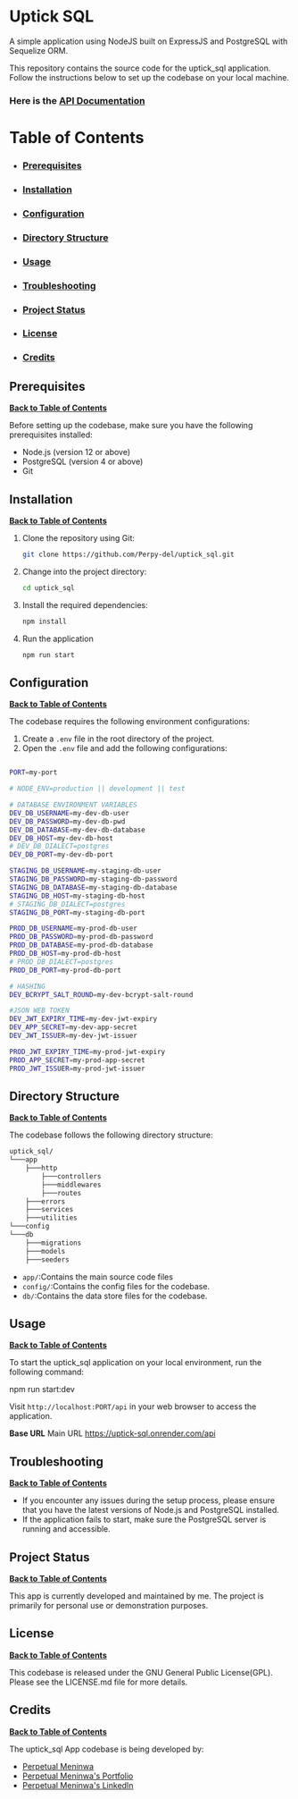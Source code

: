 # Uptick SQL

A simple application using NodeJS built on ExpressJS and PostgreSQL with Sequelize ORM. 

This repository contains the source code for the uptick_sql application. Follow the instructions below to set up the codebase on your local machine.

### Here is the [API Documentation](https://documenter.getpostman.com/view/26756602/2sA3duGZ88)

# Table of Contents

- ### [Prerequisites](https://github.com/Perpy-del/uptick_sql?tab=readme-ov-file#prerequisites-1)

- ### [Installation](https://github.com/Perpy-del/uptick_sql?tab=readme-ov-file#installation-1)

- ### [Configuration](https://github.com/Perpy-del/uptick_sql?tab=readme-ov-file#configuration-1)

- ### [Directory Structure](https://github.com/Perpy-del/uptick_sql?tab=readme-ov-file#directory-structure-1)

- ### [Usage](https://github.com/Perpy-del/uptick_sql?tab=readme-ov-file#usage-1)

- ### [Troubleshooting](https://github.com/Perpy-del/uptick_sql?tab=readme-ov-file#troubleshooting-1)

- ### [Project Status](https://github.com/Perpy-del/uptick_sql?tab=readme-ov-file#project-status-1)

- ### [License](https://github.com/Perpy-del/uptick_sql?tab=readme-ov-file#license-1)

- ### [Credits](https://github.com/Perpy-del/uptick_sql?tab=readme-ov-file#credits-1)

## Prerequisites

**[Back to Table of Contents](https://github.com/Perpy-del/uptick_sql?tab=readme-ov-file#table-of-contents)**

Before setting up the codebase, make sure you have the following prerequisites installed:

- Node.js (version 12 or above)
- PostgreSQL (version 4 or above)
- Git

## Installation

**[Back to Table of Contents](https://github.com/Perpy-del/uptick_sql?tab=readme-ov-file#table-of-contents)**

1. Clone the repository using Git:
   ```bash
   git clone https://github.com/Perpy-del/uptick_sql.git
   ```
2. Change into the project directory:

    ```bash
    cd uptick_sql
    ```

3. Install the required dependencies:

    ```bash
    npm install
    ```

4. Run the application

    ```bash
    npm run start
    ```

## Configuration

**[Back to Table of Contents](https://github.com/Perpy-del/uptick_sql?tab=readme-ov-file#table-of-contents)**

The codebase requires the following environment configurations:

1. Create a `.env` file in the root directory of the project.
2. Open the `.env` file and add the following configurations:

```bash

PORT=my-port

# NODE_ENV=production || development || test

# DATABASE ENVIRONMENT VARIABLES
DEV_DB_USERNAME=my-dev-db-user
DEV_DB_PASSWORD=my-dev-db-pwd
DEV_DB_DATABASE=my-dev-db-database
DEV_DB_HOST=my-dev-db-host
# DEV_DB_DIALECT=postgres
DEV_DB_PORT=my-dev-db-port

STAGING_DB_USERNAME=my-staging-db-user
STAGING_DB_PASSWORD=my-staging-db-password
STAGING_DB_DATABASE=my-staging-db-database
STAGING_DB_HOST=my-staging-db-host
# STAGING_DB_DIALECT=postgres
STAGING_DB_PORT=my-staging-db-port

PROD_DB_USERNAME=my-prod-db-user
PROD_DB_PASSWORD=my-prod-db-password
PROD_DB_DATABASE=my-prod-db-database
PROD_DB_HOST=my-prod-db-host
# PROD_DB_DIALECT=postgres
PROD_DB_PORT=my-prod-db-port

# HASHING
DEV_BCRYPT_SALT_ROUND=my-dev-bcrypt-salt-round

#JSON WEB TOKEN
DEV_JWT_EXPIRY_TIME=my-dev-jwt-expiry
DEV_APP_SECRET=my-dev-app-secret
DEV_JWT_ISSUER=my-dev-jwt-issuer

PROD_JWT_EXPIRY_TIME=my-prod-jwt-expiry
PROD_APP_SECRET=my-prod-app-secret
PROD_JWT_ISSUER=my-prod-jwt-issuer

```

## Directory Structure

**[Back to Table of Contents](https://github.com/Perpy-del/uptick_sql?tab=readme-ov-file#table-of-contents)**

The codebase follows the following directory structure:

```bash
uptick_sql/
└───app
    ├───http
        ├───controllers
        ├───middlewares
        ├───routes
    ├───errors
    ├───services
    ├───utilities
└───config
└───db
    ├───migrations
    ├───models
    ├───seeders
```

- `app/`:Contains the main source code files
- `config/`:Contains the config files for the codebase.
- `db/`:Contains the data store files for the codebase.

## Usage

**[Back to Table of Contents](https://github.com/Perpy-del/uptick_sql?tab=readme-ov-file#table-of-contents)**

To start the uptick_sql application on your local environment, run the following command:

npm run start:dev

Visit `http://localhost:PORT/api` in your web browser to access the application.

**Base URL**
Main URL
https://uptick-sql.onrender.com/api

## Troubleshooting

**[Back to Table of Contents](https://github.com/Perpy-del/uptick_sql?tab=readme-ov-file#table-of-contents)**

- If you encounter any issues during the setup process, please ensure that you have the latest versions of Node.js and PostgreSQL installed.
- If the application fails to start, make sure the PostgreSQL server is running and accessible.

## Project Status

**[Back to Table of Contents](https://github.com/Perpy-del/uptick_sql?tab=readme-ov-file#table-of-contents)**

This app is currently developed and maintained by me. The project is primarily for personal use or demonstration purposes.

## License

**[Back to Table of Contents](https://github.com/Perpy-del/uptick_sql?tab=readme-ov-file#table-of-contents)**

This codebase is released under the GNU General Public License(GPL). Please see the LICENSE.md file for more details.

## Credits

**[Back to Table of Contents](https://github.com/Perpy-del/uptick_sql?tab=readme-ov-file#table-of-contents)**

The uptick_sql App codebase is being developed by:
- [Perpetual Meninwa](https://github.com/Perpy-del)
- [Perpetual Meninwa's Portfolio](https://pm-portfolio-drab.vercel.app/)
- [Perpetual Meninwa's LinkedIn](https://linkedin.com/in/perpydev/)


